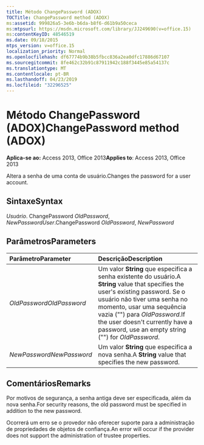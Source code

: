 ```yaml
---
title: Método ChangePassword (ADOX)
TOCTitle: ChangePassword method (ADOX)
ms:assetid: 999826a5-3e6b-b6da-b8f6-d61b9a50ceca
ms:mtpsurl: https://msdn.microsoft.com/library/JJ249690(v=office.15)
ms:contentKeyID: 48546519
ms.date: 09/18/2015
mtps_version: v=office.15
localization_priority: Normal
ms.openlocfilehash: df67774b9b38b5fbcc836a2ea0dfc17886d67107
ms.sourcegitcommit: 8fe462c32b91c87911942c188f3445e85a54137c
ms.translationtype: MT
ms.contentlocale: pt-BR
ms.lasthandoff: 04/23/2019
ms.locfileid: "32296525"
---
```

# <a name="changepassword-method-adox"></a><span data-ttu-id="4b954-102">Método ChangePassword (ADOX)</span><span class="sxs-lookup"><span data-stu-id="4b954-102">ChangePassword method (ADOX)</span></span>

<span data-ttu-id="4b954-103">**Aplica-se ao:** Access 2013, Office 2013</span><span class="sxs-lookup"><span data-stu-id="4b954-103">**Applies to**: Access 2013, Office 2013</span></span>

<span data-ttu-id="4b954-104">Altera a senha de uma conta de usuário.</span><span class="sxs-lookup"><span data-stu-id="4b954-104">Changes the password for a user account.</span></span>

## <a name="syntax"></a><span data-ttu-id="4b954-105">Sintaxe</span><span class="sxs-lookup"><span data-stu-id="4b954-105">Syntax</span></span>

<span data-ttu-id="4b954-106">*Usuário*. ChangePassword *OldPassword*, *NewPassword*</span><span class="sxs-lookup"><span data-stu-id="4b954-106">*User*.ChangePassword *OldPassword*, *NewPassword*</span></span>

## <a name="parameters"></a><span data-ttu-id="4b954-107">Parâmetros</span><span class="sxs-lookup"><span data-stu-id="4b954-107">Parameters</span></span>

|<span data-ttu-id="4b954-108">Parâmetro</span><span class="sxs-lookup"><span data-stu-id="4b954-108">Parameter</span></span>|<span data-ttu-id="4b954-109">Descrição</span><span class="sxs-lookup"><span data-stu-id="4b954-109">Description</span></span>|
|:--------|:----------|
|<span data-ttu-id="4b954-110">*OldPassword*</span><span class="sxs-lookup"><span data-stu-id="4b954-110">*OldPassword*</span></span> |<span data-ttu-id="4b954-111">Um valor **String** que especifica a senha existente do usuário.</span><span class="sxs-lookup"><span data-stu-id="4b954-111">A **String** value that specifies the user's existing password.</span></span> <span data-ttu-id="4b954-112">Se o usuário não tiver uma senha no momento, usar uma sequência vazia ("") para *OldPassword*.</span><span class="sxs-lookup"><span data-stu-id="4b954-112">If the user doesn't currently have a password, use an empty string ("") for *OldPassword*.</span></span>|
|<span data-ttu-id="4b954-113">*NewPassword*</span><span class="sxs-lookup"><span data-stu-id="4b954-113">*NewPassword*</span></span> |<span data-ttu-id="4b954-114">Um valor **String** que especifica a nova senha.</span><span class="sxs-lookup"><span data-stu-id="4b954-114">A **String** value that specifies the new password.</span></span>|

## <a name="remarks"></a><span data-ttu-id="4b954-115">Comentários</span><span class="sxs-lookup"><span data-stu-id="4b954-115">Remarks</span></span>

<span data-ttu-id="4b954-116">Por motivos de segurança, a senha antiga deve ser especificada, além da nova senha.</span><span class="sxs-lookup"><span data-stu-id="4b954-116">For security reasons, the old password must be specified in addition to the new password.</span></span>

<span data-ttu-id="4b954-117">Ocorrerá um erro se o provedor não oferecer suporte para a administração de propriedades de objetos de confiança.</span><span class="sxs-lookup"><span data-stu-id="4b954-117">An error will occur if the provider does not support the administration of trustee properties.</span></span>

